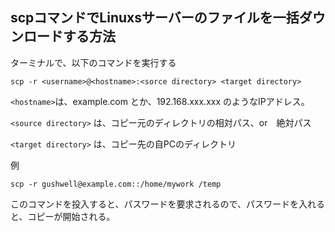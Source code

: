## scpコマンドでLinuxsサーバーのファイルを一括ダウンロードする方法

ターミナルで、以下のコマンドを実行する

```
scp -r <username>@<hostname>:<sorce directory> <target directory>
```

`<hostname>`は、example.com とか、192.168.xxx.xxx のようなIPアドレス。

`<source directory>` は、コピー元のディレクトリの相対パス、or　絶対パス

`<target directory>` は、コピー先の自PCのディレクトリ

例
```
scp -r gushwell@example.com::/home/mywork /temp
```
  
このコマンドを投入すると、パスワードを要求されるので、パスワードを入れると、コピーが開始される。
